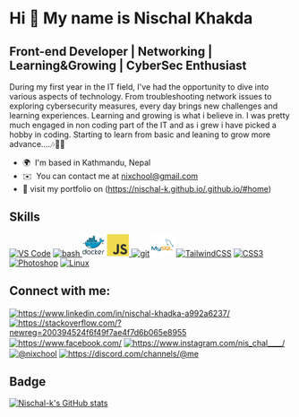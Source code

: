 Hi 👋 My name is Nischal Khakda
===============================

Front-end Developer | Networking | Learning&Growing | CyberSec Enthusiast
-----------------------------------------------------------

During my first year in the IT field, I've had the opportunity to dive into various aspects of technology. From troubleshooting network issues to exploring cybersecurity measures, every day brings new challenges and learning experiences. Learning and growing is what i believe in. I was pretty much engaged in non coding part of the IT and as i grew i have picked a hobby in coding. Starting to learn from basic and leaning to grow more advance....🎶🌱🎯

*   🌍  I'm based in Kathmandu, Nepal
*   ✉️  You can contact me at [nixchool@gmail.com](mailto:nixchool@gmail.com)
*   🎯  visit my portfolio on (https://nischal-k.github.io/.github.io/#home)

<h2>Skills</h2>
<p align="left">
<a href="https://code.visualstudio.com/" target="_blank" rel="noreferrer"><img src="https://raw.githubusercontent.com/danielcranney/readme-generator/main/public/icons/skills/visualstudiocode.svg" width="36" height="36" alt="VS Code" /></a>
<a href="https://www.gnu.org/software/bash/" target="_blank" rel="noreferrer"> <img src="https://www.vectorlogo.zone/logos/gnu_bash/gnu_bash-icon.svg" alt="bash" width="40" height="40"/> </a>
<a href="https://www.docker.com/" target="_blank" rel="noreferrer"> <img src="https://raw.githubusercontent.com/devicons/devicon/master/icons/docker/docker-original-wordmark.svg" alt="docker" width="40" height="40"/></a>
</a> <a href="https://developer.mozilla.org/en-US/docs/Web/JavaScript" target="_blank" rel="noreferrer"> <img src="https://raw.githubusercontent.com/devicons/devicon/master/icons/javascript/javascript-original.svg" alt="javascript" width="40" height="40"/> </a>
<a href="https://git-scm.com/" target="_blank" rel="noreferrer"> <img src="https://www.vectorlogo.zone/logos/git-scm/git-scm-icon.svg" alt="git" width="40" height="40"/></a>
<a href="https://www.mysql.com/" target="_blank" rel="noreferrer"> <img src="https://raw.githubusercontent.com/devicons/devicon/master/icons/mysql/mysql-original-wordmark.svg" alt="mysql" width="40" height="40"/></a>
<a href="https://tailwindcss.com/" target="_blank" rel="noreferrer"><img src="https://raw.githubusercontent.com/danielcranney/readme-generator/main/public/icons/skills/tailwindcss-colored.svg" width="36" height="36" alt="TailwindCSS" /></a>
<a href="https://www.w3.org/TR/CSS/#css" target="_blank" rel="noreferrer"><img src="https://raw.githubusercontent.com/danielcranney/readme-generator/main/public/icons/skills/css3-colored.svg" width="36" height="36" alt="CSS3" /></a>
<a href="https://www.adobe.com/uk/products/photoshop.html" target="_blank" rel="noreferrer"><img src="https://raw.githubusercontent.com/danielcranney/readme-generator/main/public/icons/skills/photoshop-colored-dark.svg" width="36" height="36" alt="Photoshop" /></a>
<a href="https://www.linux.org" target="_blank" rel="noreferrer"><img src="https://raw.githubusercontent.com/danielcranney/readme-generator/main/public/icons/skills/linux-colored.svg" width="36" height="36" alt="Linux" /></a>
</p>

<h2 align="left">Connect with me:</h2>
<p align="left">
<a href="https://linkedin.com/in/https://www.linkedin.com/in/nischal-khadka-a992a6237/" target="blank"><img align="center" src="https://raw.githubusercontent.com/rahuldkjain/github-profile-readme-generator/master/src/images/icons/Social/linked-in-alt.svg" alt="https://www.linkedin.com/in/nischal-khadka-a992a6237/" height="30" width="40" /></a>
<a href="https://stackoverflow.com/users/https://stackoverflow.com/?newreg=200394524f6f49f7ae4f7d6b065e8955" target="blank"><img align="center" src="https://raw.githubusercontent.com/rahuldkjain/github-profile-readme-generator/master/src/images/icons/Social/stack-overflow.svg" alt="https://stackoverflow.com/?newreg=200394524f6f49f7ae4f7d6b065e8955" height="30" width="40" /></a>
<a href="https://fb.com/https://www.facebook.com/" target="blank"><img align="center" src="https://raw.githubusercontent.com/rahuldkjain/github-profile-readme-generator/master/src/images/icons/Social/facebook.svg" alt="https://www.facebook.com/" height="30" width="40" /></a>
<a href="https://instagram.com/https://www.instagram.com/nis_chal____/" target="blank"><img align="center" src="https://raw.githubusercontent.com/rahuldkjain/github-profile-readme-generator/master/src/images/icons/Social/instagram.svg" alt="https://www.instagram.com/nis_chal____/" height="30" width="40" /></a>
<a href="https://medium.com/@nixchool" target="blank"><img align="center" src="https://raw.githubusercontent.com/rahuldkjain/github-profile-readme-generator/master/src/images/icons/Social/medium.svg" alt="@nixchool" height="30" width="40" /></a>
<a href="https://discord.gg/https://discord.com/channels/@me" target="blank"><img align="center" src="https://raw.githubusercontent.com/rahuldkjain/github-profile-readme-generator/master/src/images/icons/Social/discord.svg" alt="https://discord.com/channels/@me" height="30" width="40" /></a>
</p>
<h2>Badge</h2>
                      <a
                      href="http://www.github.com/Nischal-k"><img src="https://github-readme-stats.vercel.app/api?username=Nischal-k&show_icons=true&hide=contribs&title_color=a855f7&text_color=14b8a6&icon_color=facc15&bg_color=000000&hide_border=true&show_icons=true" alt="Nischal-k's GitHub stats" /></a>
